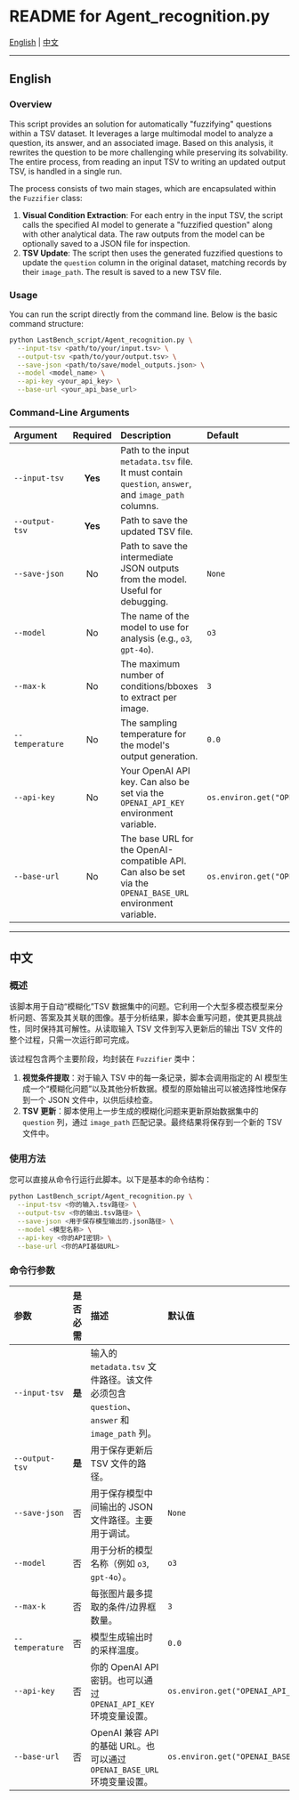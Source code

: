 # README for Agent_recognition.py

[English](#english) | [中文](#中文)

---

## English

### Overview

This script provides an solution for automatically "fuzzifying" questions within a TSV dataset. It leverages a large multimodal model to analyze a question, its answer, and an associated image. Based on this analysis, it rewrites the question to be more challenging while preserving its solvability. The entire process, from reading an input TSV to writing an updated output TSV, is handled in a single run.

The process consists of two main stages, which are encapsulated within the `Fuzzifier` class:
1.  **Visual Condition Extraction**: For each entry in the input TSV, the script calls the specified AI model to generate a "fuzzified question" along with other analytical data. The raw outputs from the model can be optionally saved to a JSON file for inspection.
2.  **TSV Update**: The script then uses the generated fuzzified questions to update the `question` column in the original dataset, matching records by their `image_path`. The result is saved to a new TSV file.

### Usage

You can run the script directly from the command line. Below is the basic command structure:

```bash
python LastBench_script/Agent_recognition.py \
  --input-tsv <path/to/your/input.tsv> \
  --output-tsv <path/to/your/output.tsv> \
  --save-json <path/to/save/model_outputs.json> \
  --model <model_name> \
  --api-key <your_api_key> \
  --base-url <your_api_base_url>
```

### Command-Line Arguments

| Argument | Required | Description | Default |
| :--- | :---: | :--- | :--- |
| `--input-tsv` | **Yes** | Path to the input `metadata.tsv` file. It must contain `question`, `answer`, and `image_path` columns. | |
| `--output-tsv` | **Yes** | Path to save the updated TSV file. | |
| `--save-json` | No | Path to save the intermediate JSON outputs from the model. Useful for debugging. | `None` |
| `--model` | No | The name of the model to use for analysis (e.g., `o3`, `gpt-4o`). | `o3` |
| `--max-k` | No | The maximum number of conditions/bboxes to extract per image. | `3` |
| `--temperature` | No | The sampling temperature for the model's output generation. | `0.0` |
| `--api-key` | No | Your OpenAI API key. Can also be set via the `OPENAI_API_KEY` environment variable. | `os.environ.get("OPENAI_API_KEY")` |
| `--base-url` | No | The base URL for the OpenAI-compatible API. Can also be set via the `OPENAI_BASE_URL` environment variable. | `os.environ.get("OPENAI_BASE_URL")` |

---

## 中文

### 概述

该脚本用于自动“模糊化”TSV 数据集中的问题。它利用一个大型多模态模型来分析问题、答案及其关联的图像。基于分析结果，脚本会重写问题，使其更具挑战性，同时保持其可解性。从读取输入 TSV 文件到写入更新后的输出 TSV 文件的整个过程，只需一次运行即可完成。

该过程包含两个主要阶段，均封装在 `Fuzzifier` 类中：
1.  **视觉条件提取**：对于输入 TSV 中的每一条记录，脚本会调用指定的 AI 模型生成一个“模糊化问题”以及其他分析数据。模型的原始输出可以被选择性地保存到一个 JSON 文件中，以供后续检查。
2.  **TSV 更新**：脚本使用上一步生成的模糊化问题来更新原始数据集中的 `question` 列，通过 `image_path` 匹配记录。最终结果将保存到一个新的 TSV 文件中。

### 使用方法

您可以直接从命令行运行此脚本。以下是基本的命令结构：

```bash
python LastBench_script/Agent_recognition.py \
  --input-tsv <你的输入.tsv路径> \
  --output-tsv <你的输出.tsv路径> \
  --save-json <用于保存模型输出的.json路径> \
  --model <模型名称> \
  --api-key <你的API密钥> \
  --base-url <你的API基础URL>
```

### 命令行参数

| 参数 | 是否必需 | 描述 | 默认值 |
| :--- | :---: | :--- | :--- |
| `--input-tsv` | **是** | 输入的 `metadata.tsv` 文件路径。该文件必须包含 `question`、`answer` 和 `image_path` 列。 | |
| `--output-tsv` | **是** | 用于保存更新后 TSV 文件的路径。 | |
| `--save-json` | 否 | 用于保存模型中间输出的 JSON 文件路径。主要用于调试。 | `None` |
| `--model` | 否 | 用于分析的模型名称（例如 `o3`, `gpt-4o`）。 | `o3` |
| `--max-k` | 否 | 每张图片最多提取的条件/边界框数量。 | `3` |
| `--temperature` | 否 | 模型生成输出时的采样温度。 | `0.0` |
| `--api-key` | 否 | 你的 OpenAI API 密钥。也可以通过 `OPENAI_API_KEY` 环境变量设置。 | `os.environ.get("OPENAI_API_KEY")` |
| `--base-url` | 否 | OpenAI 兼容 API 的基础 URL。也可以通过 `OPENAI_BASE_URL` 环境变量设置。 | `os.environ.get("OPENAI_BASE_URL")` |
